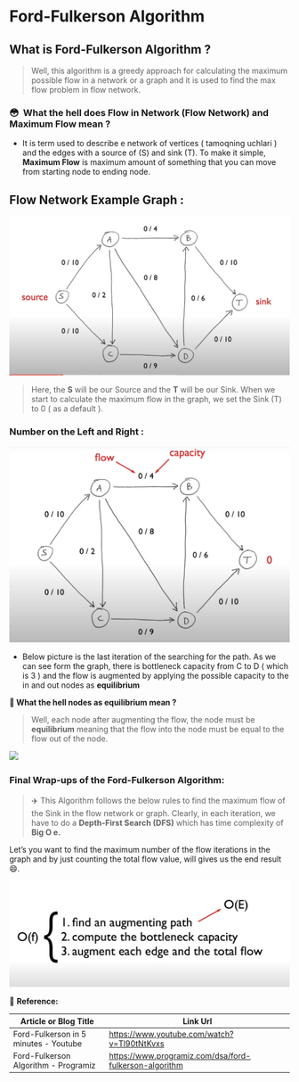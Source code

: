 # Ford-Fulkerson Algorithm

## What is Ford-Fulkerson Algorithm ?

> Well, this algorithm is a greedy approach for calculating the maximum possible flow in a network or a graph and it is used to find the max flow problem in flow network.

### 😳  What the hell does Flow in Network (Flow Network) and Maximum Flow mean ?

- It is term used to describe e network of vertices ( tamoqning uchlari ) and the edges with a source of (S) and sink (T). To make it simple, **Maximum Flow** is maximum amount of something that you can move from starting node to ending node.

## Flow Network Example Graph :

![](../Data%20/Flow-Network.png)

> Here, the **S** will be our Source and the **T** will be our Sink. When we start to calculate the maximum flow in the graph, we set the Sink (T) to 0 ( as a default ).

### Number on the Left and Right :

![](../Data%20/Left%20and%20Right.png)

- Below picture is the last iteration of the searching for the path. As we can see form the graph, there is bottleneck capacity from C to D ( which is 3 ) and the flow is augmented by applying the possible capacity to the in and out nodes as **equilibrium**

**🤔 What the hell nodes as equilibrium mean ?**

> Well, each node after augmenting the flow, the node must be **equilibrium** meaning that the flow into the node must be equal to the flow out of the node.

![](../Data%20/Equilibrium.png)

### Final Wrap-ups of the Ford-Fulkerson Algorithm:

> ✈️ This Algorithm follows the below rules to find the maximum flow of the Sink in the flow network or graph. Clearly, in each iteration, we have to do a **Depth-First Search (DFS)** which has time complexity of **Big O e.**

Let’s you want to find the maximum number of the flow iterations in the graph and by just counting the total flow value, will gives us the end result 😄.

![](../Data%20/Wrap-up.png)

📎 **Reference:**

| Article or Blog Title                 | Link Url                                               |
| ------------------------------------- | ------------------------------------------------------ |
| Ford-Fulkerson in 5 minutes - Youtube | https://www.youtube.com/watch?v=Tl90tNtKvxs            |
| Ford-Fulkerson Algorithm - Programiz  | https://www.programiz.com/dsa/ford-fulkerson-algorithm |
